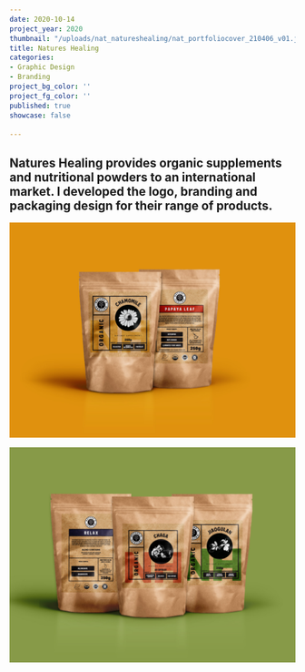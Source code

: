 ```yaml
---
date: 2020-10-14
project_year: 2020
thumbnail: "/uploads/nat_natureshealing/nat_portfoliocover_210406_v01.jpg"
title: Natures Healing
categories:
- Graphic Design
- Branding
project_bg_color: ''
project_fg_color: ''
published: true
showcase: false

---
```

## Natures Healing provides organic supplements and nutritional powders to an international market. I developed the logo, branding and packaging design for their range of products.

<gallery>

![](/uploads/nat_natureshealing/nat_packagingmockup_07_210406_v01.jpg)

![](/uploads/nat_natureshealing/nat_packagingmockup_06_210406_v01.jpg)

</gallery>
